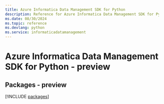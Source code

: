```yaml
---
title: Azure Informatica Data Management SDK for Python
description: Reference for Azure Informatica Data Management SDK for Python
ms.date: 08/30/2024
ms.topic: reference
ms.devlang: python
ms.service: informaticadatamanagement
---
```

# Azure Informatica Data Management SDK for Python - preview
## Packages - preview
[!INCLUDE [packages](informatica-data-management-index.md)]